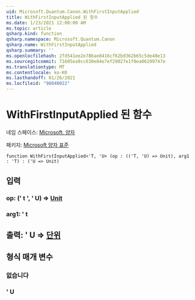 ```yaml
---
uid: Microsoft.Quantum.Canon.WithFirstInputApplied
title: WithFirstInputApplied 된 함수
ms.date: 1/23/2021 12:00:00 AM
ms.topic: article
qsharp.kind: function
qsharp.namespace: Microsoft.Quantum.Canon
qsharp.name: WithFirstInputApplied
qsharp.summary: ''
ms.openlocfilehash: 2fd541ee2e78bae8416cf62bd362b65c5de48e13
ms.sourcegitcommit: 71605ea9cc630e84e7ef29027e1f0ea06299747e
ms.translationtype: MT
ms.contentlocale: ko-KR
ms.lasthandoff: 01/26/2021
ms.locfileid: "98840022"
---
```

# <a name="withfirstinputapplied-function"></a>WithFirstInputApplied 된 함수

네임 스페이스: [Microsoft. 양자](xref:Microsoft.Quantum.Canon)

패키지: [Microsoft 양자 표준](https://nuget.org/packages/Microsoft.Quantum.Standard)




```qsharp
function WithFirstInputApplied<'T, 'U> (op : (('T, 'U) => Unit), arg1 : 'T) : ('U => Unit)
```


## <a name="input"></a>입력

### <a name="op--tu--unit"></a>op: (' t ', ' U) => [Unit](xref:microsoft.quantum.lang-ref.unit) 




### <a name="arg1--t"></a>arg1: ' t





## <a name="output--u--unit"></a>출력: ' U => [단위](xref:microsoft.quantum.lang-ref.unit) 



## <a name="type-parameters"></a>형식 매개 변수

### <a name="t"></a>없습니다


### <a name="u"></a>' U

